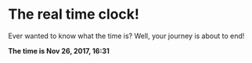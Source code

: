 # The real time clock!

Ever wanted to know what the time is? Well, your journey is about to end!

**The time is Nov 26, 2017, 16:31**